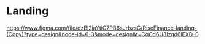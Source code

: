 # Landing
https://www.figma.com/file/dzBl2jaYtiG7PB6sJrbzsG/RiseFinance-landing-(Copy)?type=design&node-id=6-3&mode=design&t=CqCd6U3Izqd6lEXD-0
